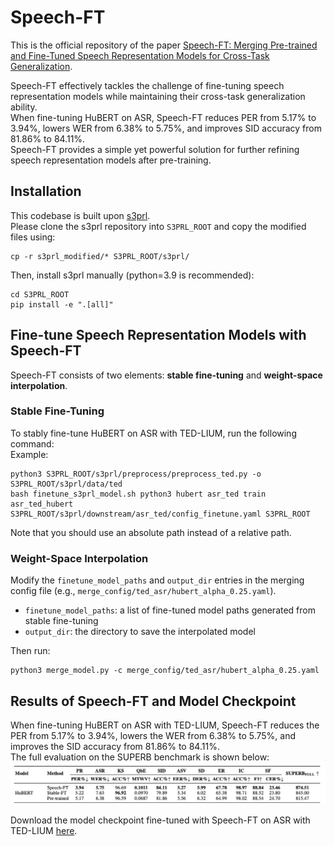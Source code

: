 # Speech-FT
This is the official repository of the paper [Speech-FT: Merging Pre-trained and Fine-Tuned Speech Representation Models for Cross-Task Generalization](https://arxiv.org/abs/2502.12672). 

Speech-FT effectively tackles the challenge of fine-tuning speech representation models while maintaining their cross-task generalization ability.  
When fine-tuning HuBERT on ASR, Speech-FT reduces PER from 5.17% to 3.94%, lowers WER from 6.38% to 5.75%, and improves SID accuracy from 81.86% to 84.11%.  
Speech-FT provides a simple yet powerful solution for further refining speech representation models after pre-training.

## Installation
This codebase is built upon [s3prl](https://github.com/s3prl/s3prl/tree/main).  
Please clone the s3prl repository into `S3PRL_ROOT` and copy the modified files using:
```
cp -r s3prl_modified/* S3PRL_ROOT/s3prl/
```
Then, install s3prl manually (python=3.9 is recommended):
```
cd S3PRL_ROOT
pip install -e ".[all]"
```
## Fine-tune Speech Representation Models with Speech-FT
Speech-FT consists of two elements: **stable fine-tuning** and **weight-space interpolation**.

### Stable Fine-Tuning 
To stably fine-tune HuBERT on ASR with TED-LIUM, run the following command:  
Example:
```
python3 S3PRL_ROOT/s3prl/preprocess/preprocess_ted.py -o S3PRL_ROOT/s3prl/data/ted
bash finetune_s3prl_model.sh python3 hubert asr_ted train asr_ted_hubert S3PRL_ROOT/s3prl/downstream/asr_ted/config_finetune.yaml S3PRL_ROOT
```
Note that you should use an absolute path instead of a relative path.

### Weight-Space Interpolation
Modify the `finetune_model_paths` and `output_dir` entries in the merging config file (e.g., `merge_config/ted_asr/hubert_alpha_0.25.yaml`).  
- `finetune_model_paths`: a list of fine-tuned model paths generated from stable fine-tuning  
- `output_dir`: the directory to save the interpolated model

Then run:
```
python3 merge_model.py -c merge_config/ted_asr/hubert_alpha_0.25.yaml
```

## Results of Speech-FT and Model Checkpoint

When fine-tuning HuBERT on ASR with TED-LIUM, Speech-FT reduces the PER from 5.17% to 3.94%, lowers the WER from 6.38% to 5.75%, and improves the SID accuracy from 81.86% to 84.11%.  
The full evaluation on the SUPERB benchmark is shown below:  
![Performance of HuBERT fine-tuning with Speech-FT on SUPERB](asset/hubert-superb.png)

Download the model checkpoint fine-tuned with Speech-FT on ASR with TED-LIUM [here](#).